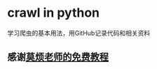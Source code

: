 # crawl in python

学习爬虫的基本用法，用GitHub记录代码和相关资料



## 感谢[莫烦老师的免费教程](https://morvanzhou.github.io/)



